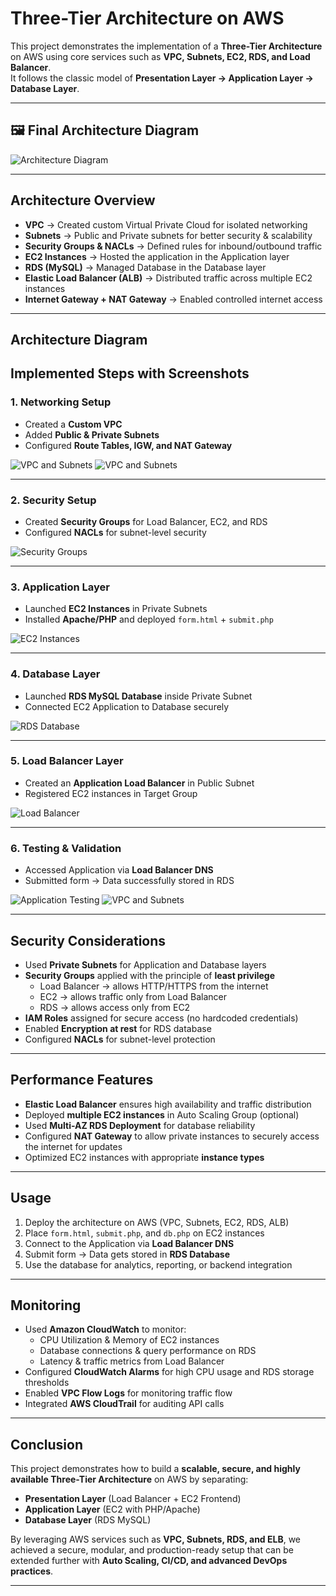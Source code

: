 # Three-Tier Architecture on AWS  

This project demonstrates the implementation of a **Three-Tier Architecture** on AWS using core services such as **VPC, Subnets, EC2, RDS, and Load Balancer**.  
It follows the classic model of **Presentation Layer → Application Layer → Database Layer**.

---
## 🖼️ Final Architecture Diagram
![Architecture Diagram](image/architecture.jpg)

---

##  Architecture Overview
- **VPC** → Created custom Virtual Private Cloud for isolated networking  
- **Subnets** → Public and Private subnets for better security & scalability  
- **Security Groups & NACLs** → Defined rules for inbound/outbound traffic  
- **EC2 Instances** → Hosted the application in the Application layer  
- **RDS (MySQL)** → Managed Database in the Database layer  
- **Elastic Load Balancer (ALB)** → Distributed traffic across multiple EC2 instances  
- **Internet Gateway + NAT Gateway** → Enabled controlled internet access  

---

## Architecture Diagram


##  Implemented Steps with Screenshots  

### 1. **Networking Setup**
- Created a **Custom VPC**
- Added **Public & Private Subnets**
- Configured **Route Tables, IGW, and NAT Gateway**

 
![VPC and Subnets](image/vpc.png)
![VPC and Subnets](image/subnets.png)

---

### 2. **Security Setup**
- Created **Security Groups** for Load Balancer, EC2, and RDS
- Configured **NACLs** for subnet-level security  


![Security Groups](screenshots/security-groups.png)

---

### 3. **Application Layer**
- Launched **EC2 Instances** in Private Subnets  
- Installed **Apache/PHP** and deployed `form.html` + `submit.php`  

  
![EC2 Instances](image/instance.png)

---

### 4. **Database Layer**
- Launched **RDS MySQL Database** inside Private Subnet  
- Connected EC2 Application to Database securely  

 
![RDS Database](image/database.png)

---

### 5. **Load Balancer Layer**
- Created an **Application Load Balancer** in Public Subnet  
- Registered EC2 instances in Target Group  


![Load Balancer](image/load%20balencer.png)

---

### 6. **Testing & Validation**
- Accessed Application via **Load Balancer DNS**  
- Submitted form → Data successfully stored in RDS  

![Application Testing](image/form.png)
![VPC and Subnets](image/succusefull.png)

---


##  Security Considerations
- Used **Private Subnets** for Application and Database layers  
- **Security Groups** applied with the principle of **least privilege**  
  - Load Balancer → allows HTTP/HTTPS from the internet  
  - EC2 → allows traffic only from Load Balancer  
  - RDS → allows access only from EC2  
- **IAM Roles** assigned for secure access (no hardcoded credentials)  
- Enabled **Encryption at rest** for RDS database  
- Configured **NACLs** for subnet-level protection  

---

##  Performance Features
- **Elastic Load Balancer** ensures high availability and traffic distribution  
- Deployed **multiple EC2 instances** in Auto Scaling Group (optional)  
- Used **Multi-AZ RDS Deployment** for database reliability  
- Configured **NAT Gateway** to allow private instances to securely access the internet for updates  
- Optimized EC2 instances with appropriate **instance types**  

---

##  Usage
1. Deploy the architecture on AWS (VPC, Subnets, EC2, RDS, ALB)  
2. Place `form.html`, `submit.php`, and `db.php` on EC2 instances  
3. Connect to the Application via **Load Balancer DNS**  
4. Submit form → Data gets stored in **RDS Database**  
5. Use the database for analytics, reporting, or backend integration  

---

##  Monitoring
- Used **Amazon CloudWatch** to monitor:  
  - CPU Utilization & Memory of EC2 instances  
  - Database connections & query performance on RDS  
  - Latency & traffic metrics from Load Balancer  
- Configured **CloudWatch Alarms** for high CPU usage and RDS storage thresholds  
- Enabled **VPC Flow Logs** for monitoring traffic flow  
- Integrated **AWS CloudTrail** for auditing API calls  

---

##  Conclusion
This project demonstrates how to build a **scalable, secure, and highly available Three-Tier Architecture** on AWS by separating:  
- **Presentation Layer** (Load Balancer + EC2 Frontend)  
- **Application Layer** (EC2 with PHP/Apache)  
- **Database Layer** (RDS MySQL)  

By leveraging AWS services such as **VPC, Subnets, RDS, and ELB**, we achieved a secure, modular, and production-ready setup that can be extended further with **Auto Scaling, CI/CD, and advanced DevOps practices**.  

---

